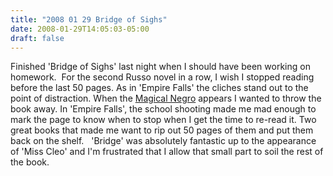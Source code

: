 ```yaml
---
title: "2008 01 29 Bridge of Sighs"
date: 2008-01-29T14:05:03-05:00
draft: false
---
```


Finished 'Bridge of Sighs' last night when I should have been working on homework.  For the second Russo novel in a row, I wish I stopped reading before the last 50 pages. As in 'Empire Falls' the cliches stand out to the point of distraction. When the <a href="http://en.wikipedia.org/wiki/Magical_Negro">Magical Negro</a> appears I wanted to throw the book away. In 'Empire Falls', the school shooting made me mad enough to mark the page to know when to stop when I get the time to re-read it. Two great books that made me want to rip out 50 pages of them and put them back on the shelf.   'Bridge' was absolutely fantastic up to the appearance of 'Miss Cleo' and I'm frustrated that I allow that small part to soil the rest of the book.
